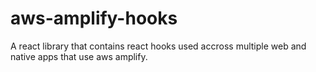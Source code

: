 # aws-amplify-hooks

A react library that contains react hooks used accross multiple web and native apps that use aws amplify.
